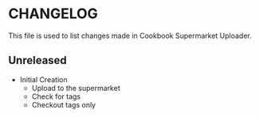 # CHANGELOG

This file is used to list changes made in Cookbook Supermarket Uploader.

## Unreleased

- Initial Creation
  - Upload to the supermarket
  - Check for tags
  - Checkout tags only
